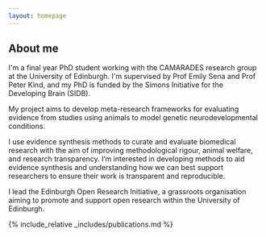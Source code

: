 ```yaml
---
layout: homepage
---
```


## About me

I'm a final year PhD student working with the CAMARADES research group at the University of Edinburgh. I'm supervised by Prof Emily Sena and Prof Peter Kind, and my PhD is funded by the Simons Initiative for the Developing Brain (SIDB). 

My project aims to develop meta-research frameworks for evaluating evidence from studies using animals to model genetic neurodevelopmental conditions.

I use evidence synthesis methods to curate and evaluate biomedical research with the aim of improving methodological rigour, animal welfare, and research transparency. I’m interested in developing methods to aid evidence synthesis and understanding how we can best support researchers to ensure their work is transparent and reproducible.

I lead the Edinburgh Open Research Initiative, a grassroots organisation aiming to promote and support open research within the University of Edinburgh.

{% include_relative _includes/publications.md %}

<!-- {% include_relative _includes/services.md %} -->
